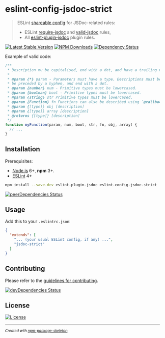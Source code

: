 eslint-config-jsdoc-strict
==========================

> ESLint [shareable config] for JSDoc-related rules:
> - ESLint [require-jsdoc] and [valid-jsdoc] rules,
> - All [eslint-plugin-jsdoc] plugin rules.

[![Latest Stable Version](https://img.shields.io/npm/v/eslint-config-jsdoc-strict.svg)](https://www.npmjs.com/package/eslint-config-jsdoc-strict)
[![NPM Downloads](https://img.shields.io/npm/dm/eslint-config-jsdoc-strict.svg)](https://www.npmjs.com/package/eslint-config-jsdoc-strict)
[![Dependency Status](https://img.shields.io/david/amercier/eslint-config-jsdoc-strict.svg)](https://david-dm.org/amercier/eslint-config-jsdoc-strict)

Example of valid code:

```js
/**
 * Description mu be capitalised, end with a dot, and have a trailing new line.
 *
 * @param {*} param - Parameters must have a type. Descriptions must be capitalised,
 * be preceded by a hyphen, and end with a dot.
 * @param {number} num - Primitive types must be lowercased.
 * @param {boolean} bool - Primitive types must be lowercased.
 * @param {string} str Primitive types must be lowercased.
 * @param {Function} fn Functions can also be described using `@callback`.
 * @param {[type]} obj [description]
 * @param {[type]} array [description]
 * @returns {[type]} [description]
 */
function myFunction(param, num, bool, str, fn, obj, array) {
  // ...
}
```

Installation
------------

Prerequisites:
- [Node.js](https://nodejs.org/) 6+, **npm** 3+.
- [ESLint] 4+

```sh
npm install --save-dev eslint-plugin-jsdoc eslint-config-jsdoc-strict
```

[![peerDependencies Status](https://david-dm.org/amercier/eslint-config-jsdoc-strict/peer-status.svg)](https://david-dm.org/amercier/eslint-config-jsdoc-strict?type=peer)

Usage
-----

Add this to your `.eslintrc.json`:
```json
{
  "extends": [
    "... (your usual ESLint config, if any) ...",
    "jsdoc-strict"
  ]
}
```

Contributing
------------

Please refer to the [guidelines for contributing](./CONTRIBUTING.md).

[![devDependencies Status](https://david-dm.org/amercier/eslint-config-jsdoc-strict/dev-status.svg)](https://david-dm.org/amercier/eslint-config-jsdoc-strict?type=dev)

License
-------

[![License](https://img.shields.io/npm/l/eslint-config-jsdoc-strict.svg)](LICENSE.md)

---
<sup>_Created with [npm-package-skeleton](https://github.com/amercier/npm-package-skeleton)._</sup>

[shareable config]: https://eslint.org/docs/developer-guide/shareable-configs
[ESLint]: https://eslint.org/
[require-jsdoc]: https://eslint.org/docs/rules/require-jsdoc
[valid-jsdoc]: https://eslint.org/docs/rules/valid-jsdoc
[eslint-plugin-jsdoc]: https://www.npmjs.com/package/eslint-plugin-jsdoc
[Node.js]: https://nodejs.org/
